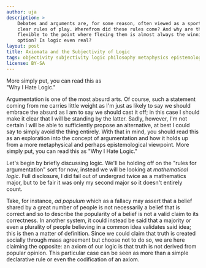 ```yaml
---
author: uja
description: >
    Debates and arguments are, for some reason, often viewed as a sport with
    clear rules of play. Wherefrom did these rules come? And why are they so
    flexible to the point where flexing them is almost always the winning
    option? Is logic even real?
layout: post
title: Axiomata and the Subjectivity of Logic
tags: objectivity subjectivity logic philosophy metaphysics epistemology
license: BY-SA
---
```


<div class="pullquote">
    More simply put, you can read this as <br> "Why I Hate Logic."
</div>

Argumentation is one of the most absurd arts.
Of course, such a statement coming from me carries little weight as I'm just as
likely to say we should embrace the absurd as I am to say we should cast it off;
in this case I should make it clear that I will be standing by the latter.
Sadly, however, I'm not certain I will be able to sufficiently propose an
alternative, at best I could say to simply avoid the thing entirely.
With that in mind, you should read this as an exploration into the concept of
argumentation and how it holds up from a more metaphysical and perhaps
epistemological viewpoint.
More simply put, you can read this as "Why I Hate Logic."

Let's begin by briefly discussing logic.
We'll be holding off on the "rules for argumentation" sort for now, instead we
will be looking at *mathematical logic*.
Full disclosure, I did fail out of undergrad twice as a mathematics major, but
to be fair it was only my second major so it doesn't entirely count.

Take, for instance, *ad populum* which as a fallacy may assert that a belief
shared by a great number of people is not necessarily a belief that is correct
and so to describe the popularity of a belief is not a valid claim to its
correctness.
In another system, it could instead be said that a majority or even a plurality
of people believing in a common idea validates said idea; this is then a matter
of definition.
Since we could claim that truth is created socially through mass agreement but
choose not to do so, we are here claiming the opposite: an axiom of our logic is
that truth is not derived from popular opinion.
This particular case can be seen as more than a simple declarative rule or even
the codification of an axiom.
